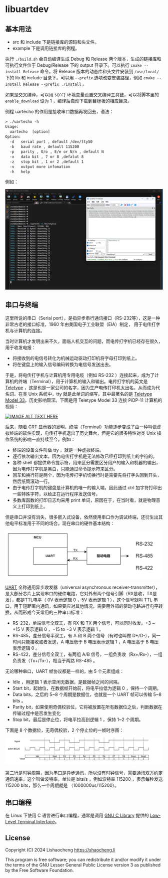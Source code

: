 # libuartdev

## 基本用法

- src 和 include 下是链接库的源码和头文件。
- example 下是调用链接库的例程。

执行 `./build.sh` 会自动编译生成 Debug 和 Release 两个版本，生成的链接库和可执行文件位于 Debug/Release 下的 output 目录下。可以执行 `cmake --install Release` 命令，将 Release 版本的动态库和头文件安装到 `/usr/local/` 下的 lib 和 include 目录下。可以用 `--prefix` 选项改变安装路径，例如 `cmake --install Release --prefix ./install` 。

如果是交叉编译，可以用 `${CC}` 环境变量设置交叉编译工具链，可以将脚本里的 `enable_download` 设为 1 ，编译后自动下载到目标板的相应目录。

例程 uartecho 的作用是接收串口数据再发回去，语法：

```
> ./uartecho -h
Usage:
  uartecho  [option]
Option:
  -d   serial port , default /dev/ttyS0
  -b   baud rate , default 115200
  -p   parity , O/o , E/e or N/n , default N
  -x   data bit , 7 or 8 ,defalut 8
  -z   stop bit , 1 or 2 ,default 1
  -v   output more infomation
  -h   help
```

例如：

![uartecho-demo.png](./_pics/uartecho-demo.png)

## 串口与终端

这里所说的串口（Serial port），是指异步串行通讯接口（RS-232等），这是一种非常古老的接口标准，1960 年由美国电子工业联盟（EIA）制定， 用于电传打字机与计算机的连接。

当时计算机才发明出来不久，面临人机交互的问题，而电传打字机已经存在很久，用于收发电报：

- 将接收到的电信号转化为机械运动驱动打印机将字母打印到纸上。
- 将在键盘上的输入信号编码转换为电信号发送出去。

于是，将电传打字机与计算机用专用电缆（例如 RS-232 ）连接起来，成为了计算机的终端（Terminal），用于计算机的输入和输出。电传打字机的英文是 [Teletype](https://en.wikipedia.org/wiki/Teletype_Corporation) ，这是也是一家公司的名字，因为生产电传打印机太出名，从而成为代名词。在类 Unix 系统中，tty 就是此单词的缩写。其中最著名的是 [Teletype Model 33](https://en.wikipedia.org/wiki/Teletype_Model_33#Historical_impact)，历史影响颇深。下面是用 Teletype Model 33 连接 PiDP-11 计算机的视频：

[![IMAGE ALT TEXT HERE](https://img.youtube.com/vi/DRzpJyOc3bc/0.jpg)](https://www.youtube.com/watch?v=DRzpJyOc3bc)

后来，随着 CRT 显示器的发明，终端（Terminal）功能逐步变成了由一种叫做虚拟终端的软件实现，电传打字机退出了历史舞台，但是它的很多特性对类 Unix 操作系统的影响一直持续至今，例如：

- 终端的设备文件叫做 tty ，就是一种虚拟终端。
- 逐行依次输出文本，因为电传打字机是无法修改已经打印到纸上的字符的。
- 各种 shell 都提供命令提示符，用来区分需要区分用户的输入和机器的输出，因为电传打字机是黑白，只能通过命令提示符来区分。
- 回车和换行符是两个，因为电传打字机切换行时是需要先将打字头回到开头，然后纸筒滚动一行。
- 由于电传打字机的键盘是计算机的唯一的输入端，因此通过 ctrl 加字符打印出一些特殊字符，以给正在运行程序发送信号。
- 多数库函数的打印日志均采用 print 单词，原因在于，在当时看，就是物理意义上打印到纸上。

但是串口并没有消失，很多嵌入式设备，依然使用串口作为调试终端，还衍生出其他电平标准用于不同的场合。现在串口的硬件基本结构：

![uart-hardware.png](./_pics/uart-hardware.png)

[UART](https://en.wikipedia.org/wiki/Universal_asynchronous_receiver-transmitter) 全称通用异步收发器（universal asynchronous receiver-transmitter），是大部分芯片上实现串口的硬件电路，它对外有两个信号引脚（RX是收，TX是发），都是TTL电平（ 0V 表示逻辑 0 ，5V 表示逻辑 1 ），这个信号就叫 TTL 串口，用于短距离内通讯，如果要应对其他情况，需要用外部的驱动电路进行电平转换，从而形成今天常用的三种串口标准：

- RS-232，单端信号全双工，有 RX 和 TX 两个信号，可以同时收发。+3 ~ +15 V 表示逻辑 0 ，−15 to −3 V 表示逻辑 1 。
- RS-485，差分信号半双工，有 A 和 B 两个信号（有时也叫做 D+/D-），同一时间只能接收或者发送，A 电压低于 B 电压表示逻辑 1 ，A 电压高于 B 电压表示逻辑 0 。
- RS-422，差分信号全双工，有两组 A/B 信号，一组负责收（Rx+/Rx-），一组负责发（Tx+/Tx-），相当于两路 RS-485 。

无论哪种串口，UART 帧协议都是一样的，由 5 个元素组成：
- Idle ，用逻辑 1 表示空闲无数据，是数据帧之间的间隔。
- Start bit，起始位，在数据帧开始前，将电平拉低为逻辑 0 ，保持一个周期。
- Data bits，之后的 5~8 个周期是数据位，也就是一个 UART 帧可以传输 5~8 bits 。
- Parity bit，如果使用奇偶校验位，它将被放置在所有数据位之后，判断数据在传输过程中是否发生变化
- Stop bit，最后是停止位，将电平拉高到逻辑 1 ，保持 1~2 个周期。 

下面是 8 个数据位，无奇偶校验，2 个停止位的一帧时序图：

![uart-signal.png](./_pics/uart-signal.png)

第二行是时钟周期，因为串口是异步通讯，所以没有时钟信号，需要通讯双方约定通讯速率，这个叫做波特率，单位是 bits/s ，例如波特率 115200 ，表示每秒发送 115200 bits，那么一个周期就是 （1000000us/115200）。 

## 串口编程

在 Linux 下使用 C 语言进行串口编程，通常是调用 [GNU C Library](https://www.gnu.org/software/libc/) 提供的 [Low-Level Terminal Interface](https://www.gnu.org/software/libc/manual/html_node/Low_002dLevel-Terminal-Interface.html?spm=wolai.workspace.0.0.7bf85fdcxzdAL7)。


## License

Copyright (C) 2024 Lishaocheng <https://shaocheng.li> 

This program is free software; you can redistribute it and/or modify it under the terms of the GNU Lesser General Public License version 3 as published by the Free Software Foundation.
